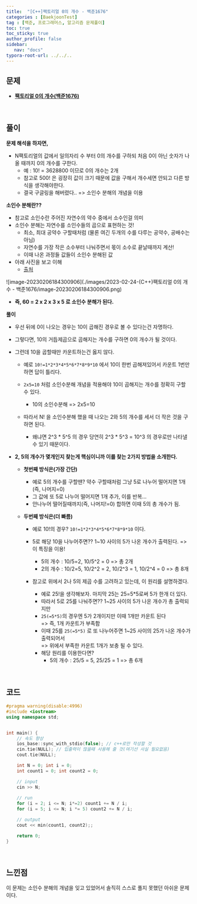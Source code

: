 ```yaml
---
title:  "[C++]팩토리얼 0의 개수 - 백준1676"
categories : [BaekjoonTest]
tag : [백준, 프로그래머스, 알고리즘 문제풀이]
toc: true
toc_sticky: true
author_profile: false
sidebar:
   nav: "docs"
typora-root-url: ../../..
---
```




## 문제

* **[팩토리얼 0의 개수(백준1676)](https://www.acmicpc.net/problem/1676)**

<br>

## 풀이

**문제 해석을 하자면,**

* N팩토리얼의 값에서 일의자리 수 부터 0의 개수를 구하되 처음 0이 아닌 숫자가 나올 때까지 0의 개수를 구한다.
  * 예 : 10! = 3628800 이므로 0의 개수는 2개
  * 참고로 500! 은 굉장히 값이 크기 때문에 값을 구해서 개수세면 안되고 다른 방식을 생각해야한다.
  * 결국 구글링을 해버렸다..  => 소인수 분해의 개념을 이용




**소인수 분해란??**

* 참고로 소인수란 주어진 자연수의 약수 중에서 소수인걸 의미
* 소인수 분해는 자연수를 소인수들의 곱으로 표현하는 것!
  * 최소, 최대 공약수 구할때처럼 (물론 여긴 두개의 수를 다루는 공약수, 공배수는 아님)
  * 자연수를 가장 작은 소수부터 나눠주면서 몫이 소수로 끝날때까지 계산!
  * 이때 나온 과정들 값들이 소인수 분해된 값
* 아래 사진을 보고 이해 
  * [출처](https://mathbang.net/200)

![image-20230206184300906](./images/2023-02-24-(C++)팩토리얼 0의 개수 - 백준1676/image-20230206184300906.png)

* **즉, 60 = 2 x 2 x 3 x 5 로 소인수 분해가 된다.**



**풀이**

* 우선 뒤에 0이 나오는 경우는 10이 곱해진 경우로 볼 수 있다는건 자명하다.
* 그렇다면, 10의 거듭제곱으로 곱해지는 개수를 구하면 0의 개수가 될 것이다.
* 그런데 10을 곱할때만 카운트하는건 옳지 않다. 
  * 예로 `10!=1*2*3*4*5*6*7*8*9*10` 에서 10이 한번 곱해져있어서 카운트 1번만 하면 답이 틀리다.
  * `2x5=10` 처럼 소인수분해 개념을 적용해야 10이 곱해지는 개수를 정확히 구할 수 있다.
    * 10의 소인수분해 => 2x5=10

  * 따라서 N! 을 소인수분해 했을 때 나오는 2와 5의 개수를 세서 더 작은 것을 구하면 된다.
    * 왜냐면 2^3 * 5^5 의 경우 당연히 2^3 * 5^3 = 10^3 의 경우로만 나타낼 수 있기 때문이다.

* **2, 5의 개수가 몇개인지 찾는게 핵심이니까 이를 찾는 2가지 방법을 소개한다.**
  * **첫번째 방식은(가장 간단)**
    * 예로 5의 개수를 구할땐? 약수 구할때처럼 그냥 5로 나누어 떨어지면 1개(즉, 나머지=0)
    * 그 값에 또 5로 나누어 떨어지면 1개 추가, 이를 반복... 
    * 안나누어 떨어질때까지(즉, 나머지!=0) 합하면 이때 5의 총 개수가 됨.

  * **두번째 방식은(더 빠름)**
    * 예로 10!의 경우? `10!=1*2*3*4*5*6*7*8*9*10` 이다.
    * 5로 해당 10을 나누어주면?? 1~10 사이의 5가 나온 개수가 출력된다. => 이 특징을 이용!
      * 5의 개수 : 10/5=2, 10/5^2 = 0	=> 총 2개
      * 2의 개수 : 10/2=5, 10/2^2 = 2, 10/2^3 = 1, 10/2^4 = 0	 => 총 8개

    * 참고로 위에서 2나 5의 제곱 수를 고려하고 있는데, 이 원리를 설명하겠다.
      * 예로 25!을 생각해보자. 마지막 25는 25=5*5로써 5가 한개 더 있다.
      * 따라서 5로 25를 나눠주면?? 1~25 사이의 5가 나온 개수가 총 출력되지만 
      * `25(=5*5)`의 경우엔 5가 2개이지만 이때 1개만 카운트 된다  
        => 즉, 1개 카운트가 부족함
      * 이때 25를 `25(=5*5)` 로 또 나누어주면 1~25 사이의 25가 나온 개수가 출력되어서  
        => 위에서 부족한 카운트 1개가 보충 될 수 있다.
      * 해당 원리를 이용한다면?
        * 5의 개수 : 25/5 = 5, 25/25 = 1	=> 총 6개





<br>

## 코드

```c++
#pragma warning(disable:4996)
#include <iostream>
using namespace std;


int main() {
	// 속도 향상
	ios_base::sync_with_stdio(false); // c++로만 작성할 것
	cin.tie(NULL); // 입출력이 많을때 사용해 줄 것(여기선 사실 필요없음)
	cout.tie(NULL);

	int N = 0; int i = 0;
	int count1 = 0; int count2 = 0;

	// input
	cin >> N;
	
	// run
	for (i = 2; i <= N; i*=2) count1 += N / i;
	for (i = 5; i <= N; i *= 5) count2 += N / i;

	// output
	cout << min(count1, count2);;

	return 0;
}
```

<br>

## 느낀점

이 문제는 소인수 분해의 개념을 잊고 있었어서 솔직히 스스로 풀지 못했던 아쉬운 문제이다.
